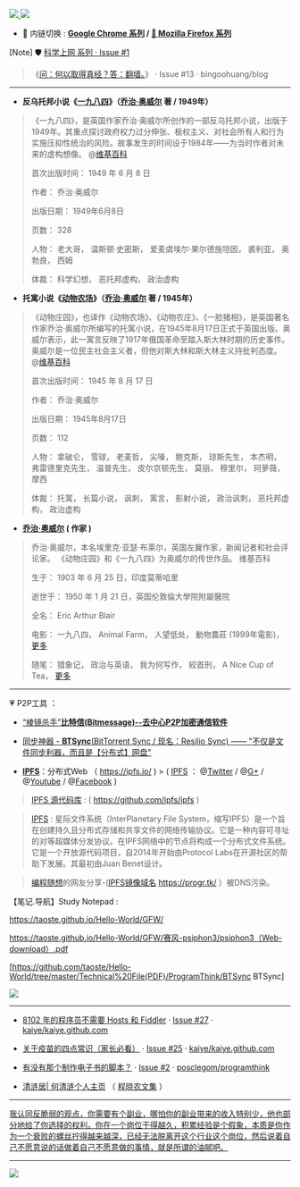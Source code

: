 <p>
  <a href="https://github.com/taoste/taoste.github.io/issues/1" title="[Note] : 🛡️ 科学上网 / hosts · Issue #1 · taoste/taoste.github.io">
  <img src="https://img.shields.io/badge/科学上网-拯救智商-brightgreen.svg"/> </a>
  <a href="https://github.com/taoste/Hello-World/tree/master/GFW" title="[Note] : 🛡️ 科学上网-拯救智商"> 
  <img src="https://img.shields.io/badge/戒急用忍-苦撑待变-brightgreen.svg"/></a>
</p>

- 🔄 内链切换 : **[Google Chrome 系列](https://github.com/taoste/Hello-World/tree/master/Tools/Google%20Chrome) / 
[🦊 Mozilla Firefox 系列](https://github.com/taoste/Hello-World/tree/master/Tools/Mozilla%20Firefox)**


[Note] 🛡️ [科学上网 系列 · Issue #1](https://github.com/taoste/taoste.github.io/issues/1) 

 > 《[问：何以取得真经？答：翻墙。](https://github.com/bingoohuang/blog/issues/13)》 · Issue #13 · bingoohuang/blog  
-------------------------------------------------------------------

- **反乌托邦小说《[一九八四](https://zh.wikipedia.org/zh-cn/%E4%B8%80%E4%B9%9D%E5%85%AB%E5%9B%9B)》（[乔治·奥威尔](https://zh.wikipedia.org/zh-hans/%E4%B9%94%E6%B2%BB%C2%B7%E5%A5%A5%E5%A8%81%E5%B0%94) 著 / 1949年）**

> 《一九八四》，是英国作家乔治·奥威尔所创作的一部反乌托邦小说，出版于1949年。其重点探讨政府权力过分伸张、极权主义、对社会所有人和行为实施压抑性统治的风险。故事发生的时间设于1984年——为当时作者对未来的虚构想像。 @[维基百科](https://zh.wikipedia.org/zh-cn/%E4%B8%80%E4%B9%9D%E5%85%AB%E5%9B%9B)
> 
> 首次出版时间： 1949 年 6 月 8 日
> 
> 作者： 乔治·奥威尔
> 
> 出版日期： 1949年6月8日
> 
> 页数： 328
> 
> 人物： 老大哥， 温斯顿·史密斯， 爱麦虞埃尔·果尔德施坦因， 裘利亚， 奥勃良， 西姆
> 
> 体裁： 科学幻想， 恶托邦虚构， 政治虚构

- **托寓小说《[动物农场](https://zh.wikipedia.org/zh-hans/%E5%8A%A8%E7%89%A9%E5%BA%84%E5%9B%AD)》（[乔治·奥威尔](https://zh.wikipedia.org/zh-hans/%E4%B9%94%E6%B2%BB%C2%B7%E5%A5%A5%E5%A8%81%E5%B0%94) 著  / 1945年）**

> 《动物庄园》，也译作《动物农场》、《动物农庄》、《一脸猪相》，是英国著名作家乔治·奥威尔所编写的托寓小说，在1945年8月17日正式于英国出版。奥威尔表示，此一寓言反映了1917年俄国革命至踏入斯大林时期的历史事件。奥威尔是一位民主社会主义者，但他对斯大林和斯大林主义持批判态度。  @[维基百科](https://zh.wikipedia.org/zh-hans/%E5%8A%A8%E7%89%A9%E5%BA%84%E5%9B%AD)
> 
> 首次出版时间： 1945 年 8 月 17 日
> 
> 作者： 乔治·奥威尔
> 
> 出版日期： 1945年8月17日
> 
> 页数： 112
> 
> 人物： 拿破仑， 雪球， 老麦哲， 尖嗓， 鲍克斯， 琼斯先生， 本杰明， 弗雷德里克先生， 温普先生， 皮尔京顿先生， 莫丽， 穆里尔， 珂萝薇， 摩西
> 
> 体裁： 托寓， 长篇小说， 讽刺， 寓言， 影射小说， 政治讽刺， 恶托邦虚构， 政治虚构

- **[乔治·奥威尔](https://zh.wikipedia.org/zh-hans/%E4%B9%94%E6%B2%BB%C2%B7%E5%A5%A5%E5%A8%81%E5%B0%94) ( 作家 )**
> 乔治·奥威尔，本名埃里克·亚瑟·布莱尔，英国左翼作家，新闻记者和社会评论家。 《动物庄园》和《一九八四》为奥威尔的传世作品。 维基百科
> 
> 生于： 1903 年 6 月 25 日，印度莫蒂哈里
> 
> 逝世于： 1950 年 1 月 21 日，英国伦敦倫大學院附屬醫院
> 
> 全名： Eric Arthur Blair
> 
> 电影： 一九八四， Animal Farm， 人望低处， 動物農莊 (1999年電影)， [更多](https://www.google.com/search?hl=zh_CN&q=%E4%B9%94%E6%B2%BB%C2%B7%E5%A5%A5%E5%A8%81%E5%B0%94+%E7%94%B5%E5%BD%B1&stick=H4sIAAAAAAAAAOPgE-LQz9U3MDZJKtaSyE620i9IzS_ISQVSRcX5eVa5-WWZqcWLWCWe7JzybNPuQ9ufLl36dEXj0w1TFJ5P2fp070YAR-A1pkEAAAA&sa=X&ved=2ahUKEwiYvtuJ-vLjAhVHZt4KHcaqAFwQ44YBKAUwGnoECA0QFg)
> 
> 随笔： 猎象记， 政治与英语， 我为何写作， 絞首刑， A Nice Cup of Tea， [更多](https://www.google.com/search?hl=zh_CN&q=%E4%B9%94%E6%B2%BB%C2%B7%E5%A5%A5%E5%A8%81%E5%B0%94+%E9%9A%8F%E7%AC%94&stick=H4sIAAAAAAAAAAFGALn_CA4SCC9tLzAzNGJzKh1odzovY29sbGVjdGlvbi9hdXRob3JzOmVzc2F5c6IFGOS5lOayu8K35aWl5aiB5bCUIOmaj-eslHNe3KVGAAAA&sa=X&ved=2ahUKEwiYvtuJ-vLjAhVHZt4KHcaqAFwQ44YBKAYwG3oECA0QHw)

-------------------------------------------------------------------

 💗  P2P工具 ：
 
- [“棱镜杀手”**比特信(Bitmessage)--去中心P2P加密通信软件**](https://github.com/taoste/Hello-World/tree/master/Tools/P2P%E5%B7%A5%E5%85%B7) 

- [同步神器 - **BTSync**(BitTorrent Sync / 现名：Resilio Sync) —— "不仅是文件同步利器，而且是【分布式】网盘"](https://github.com/taoste/Hello-World/tree/master/Technical%20File(PDF)/ProgramThink/BTSync) 
 
 - [**IPFS**](https://ipfs.io/)：分布式Web （ https://ipfs.io/ ) > ( [IPFS](https://ipfs.io/) ： @[Twitter](https://twitter.com/ipfsbot) / @[G+](https://plus.google.com/108638684245894749879) / @[Youtube](https://www.youtube.com/channel/UCdjsUXJ3QawK4O5L1kqqsew) / @[Facebook](https://www.facebook.com/sharer/sharer.php?u=https://ipfs.io) )
 
>  [IPFS 源代码库](https://github.com/ipfs/ipfs) :	( https://github.com/ipfs/ipfs )

>  [IPFS](https://zh.wikipedia.org/zh-hans/%E6%98%9F%E9%99%85%E6%96%87%E4%BB%B6%E7%B3%BB%E7%BB%9F) : 星际文件系统（InterPlanetary File System，缩写IPFS）是一个旨在创建持久且分布式存储和共享文件的网络传输协议。它是一种内容可寻址的对等超媒体分发协议。在IPFS网络中的节点将构成一个分布式文件系统。它是一个开放源代码项目，自2014年开始由Protocol Labs在开源社区的帮助下发展。其最初由Juan Benet设计。

> [编程随想](https://program-think.blogspot.com/)的网友分享-([IPFS镜像域名](https://progr.tk/) https://progr.tk/ ）被DNS污染。
 
【笔记.导航】Study Notepad :

https://taoste.github.io/Hello-World/GFW/

https://taoste.github.io/Hello-World/GFW/赛风-psiphon3/psiphon3（Web-download）.pdf

[https://github.com/taoste/Hello-World/tree/master/Technical%20File(PDF)/ProgramThink/BTSync BTSync]

<img src="httphttps://github.com/taoste/Hello-World/blob/master/GFW/%E8%BF%91%E8%A7%86%E7%9C%BC%E7%9A%84%E6%88%90%E5%9B%A0.jpg?raw=true"/>

------------------------

- [8102 年的程序员不需要 Hosts 和 Fiddler](https://github.com/kaiye/kaiye.github.com/issues/27) · [Issue #27](https://github.com/kaiye/kaiye.github.com/issues/27) · [kaiye/kaiye.github.com](https://github.com/kaiye/kaiye.github.com/)

- [关于疫苗的四点常识（家长必看）](https://github.com/kaiye/kaiye.github.com/issues/25) · [Issue #25](https://github.com/kaiye/kaiye.github.com/issues/25) · [kaiye/kaiye.github.com](https://github.com/kaiye/kaiye.github.com/)

- [有没有那个制作电子书的脚本？](https://github.com/posclegom/programthink/issues/2) · [Issue #2](https://github.com/posclegom/programthink/issues/2) · [posclegom/programthink](https://github.com/posclegom/programthink/issues/2)

- [清涟居| 何清涟个人主页](https://heqinglian.net/) （ [程晓农文集](https://heqinglian.net/%E7%A8%8B%E6%99%93%E5%86%9C%E6%96%87%E9%9B%86/) ）
-------------------------------------------------------------------------------

<a href="https://twitter.com/0792z/status/1150922079761522689">我认同反脆弱的观点，你需要有个副业，哪怕你的副业带来的收入特别少，他也部分地给了你选择的权利。你在一个岗位干得越久，积累经验是个假象，本质是你作为一个衰败的螺丝拧得越来越深，已经无法脱离开这个行业这个岗位，然后说着自己不愿意说的话做着自己不愿意做的事情，就是所谓的油腻吧。</a>

-------------------------------------------------------------------------------

<a href="https://www.ifanr.com/1243279" title="3000 人死亡，交通完全瘫痪，被黑客攻击的联网汽车可能带来灾难性的后果 | 爱范儿 --->这就像多米诺骨牌一样，只要一张牌倒下，随着而来的就是所有牌的倒下。何况这次，倒下的可是 20% 的「牌」。"><img src="https://camo.githubusercontent.com/f38e18bb67088e68aa3caee2160bf0daacbe7329/68747470733a2f2f73332e6966616e722e636f6d2f77702d636f6e74656e742f75706c6f6164732f323031392f30382f744f315754566e2e6769663f7261773d74727565?raw=true"/></a>
